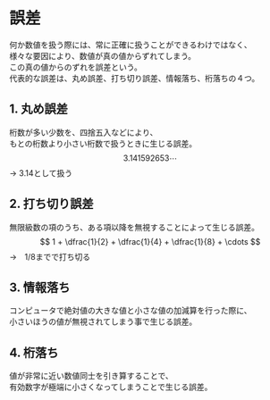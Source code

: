 # 誤差
何か数値を扱う際には、常に正確に扱うことができるわけではなく、  
様々な要因により、数値が真の値からずれてしまう。  
この真の値からのずれを誤差という。  
代表的な誤差は、丸め誤差、打ち切り誤差、情報落ち、桁落ちの４つ。  
  
## 1. 丸め誤差
桁数が多い少数を、四捨五入などにより、  
もとの桁数より小さい桁数で扱うときに生じる誤差。
$$ 3.141592653 \cdots $$ → 3.14として扱う
  
## 2. 打ち切り誤差
無限級数の項のうち、ある項以降を無視することによって生じる誤差。
$$ 1 + \dfrac{1}{2} + \dfrac{1}{4} + \dfrac{1}{8} + \cdots $$ →　1/8までで打ち切る

## 3. 情報落ち
コンピュータで絶対値の大きな値と小さな値の加減算を行った際に、  
小さいほうの値が無視されてしまう事で生じる誤差。

## 4. 桁落ち
値が非常に近い数値同士を引き算することで、  
有効数字が極端に小さくなってしまうことで生じる誤差。